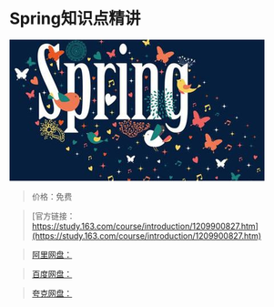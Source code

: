 # Spring知识点精讲

![img](../../../assets/study163/free/248fd0dd3c9249a996a6f79f4434b7d1.jpg)

> 价格：免费

> [官方链接：https://study.163.com/course/introduction/1209900827.htm](https://study.163.com/course/introduction/1209900827.htm)

> [阿里网盘：]()

> [百度网盘：]()

> [夸克网盘：]()
